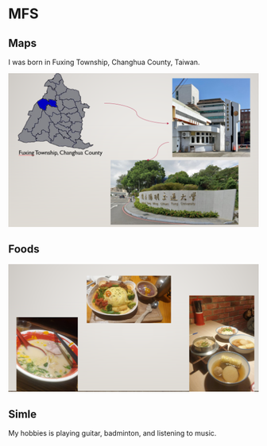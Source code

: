 # MFS

## Maps 
I was born in Fuxing Township, Changhua County, Taiwan.


![images](https://github.com/GuanLinWu1126/MFS/blob/main/images/%E8%9E%A2%E5%B9%95%E6%93%B7%E5%8F%96%E7%95%AB%E9%9D%A2%202025-03-09%20193603.png?raw=true)
## Foods


![images](https://github.com/GuanLinWu1126/MFS/blob/main/images/%E8%9E%A2%E5%B9%95%E6%93%B7%E5%8F%96%E7%95%AB%E9%9D%A2%202025-03-09%20194516.png)


## Simle
My hobbies is playing guitar, badminton, and listening to music.
